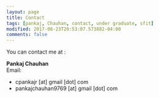 ```yaml
---
layout: page
title: Contact
tags: [pankaj, Chauhan, contact, under graduate, sfit]
modified: 2017-08-23T20:53:07.573882-04:00
comments: false
---
```


You can contact me at :

**Pankaj Chauhan**  
Email:  

* cpankajr [at] gmail [dot] com
* pankajchauhan9769 [at] gmail [dot] com

